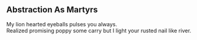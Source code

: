 Abstraction As Martyrs
----------------------
My lion hearted eyeballs pulses you always.  
Realized promising poppy some carry but I light your rusted nail like river.  
